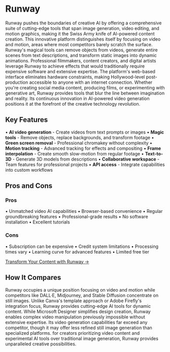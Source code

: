 # Runway

Runway pushes the boundaries of creative AI by offering a comprehensive suite of cutting-edge tools that span image generation, video editing, and motion graphics, making it the Swiss Army knife of AI-powered content creation. This innovative platform distinguishes itself by focusing on video and motion, areas where most competitors barely scratch the surface. Runway's magical tools can remove objects from videos, generate entire scenes from text descriptions, and transform static images into dynamic animations. Professional filmmakers, content creators, and digital artists leverage Runway to achieve effects that would traditionally require expensive software and extensive expertise. The platform's web-based interface eliminates hardware constraints, making Hollywood-level post-production accessible to anyone with an internet connection. Whether you're creating social media content, producing films, or experimenting with generative art, Runway provides tools that blur the line between imagination and reality. Its continuous innovation in AI-powered video generation positions it at the forefront of the creative technology revolution.

## Key Features

• **AI video generation** - Create videos from text prompts or images
• **Magic tools** - Remove objects, replace backgrounds, and transform footage
• **Green screen removal** - Professional chromakey without complexity
• **Motion tracking** - Advanced tracking for effects and compositing
• **Frame interpolation** - Create smooth slow-motion from regular footage
• **Text-to-3D** - Generate 3D models from descriptions
• **Collaborative workspace** - Team features for professional projects
• **API access** - Integrate capabilities into custom workflows

## Pros and Cons

### Pros
• Unmatched video AI capabilities
• Browser-based convenience
• Regular groundbreaking features
• Professional-grade results
• No software installation
• Excellent tutorials

### Cons
• Subscription can be expensive
• Credit system limitations
• Processing times vary
• Learning curve for advanced features
• Limited free tier

[Transform Your Content with Runway →](https://runwayml.com)

## How It Compares

Runway occupies a unique position focusing on video and motion while competitors like DALL·E, Midjourney, and Stable Diffusion concentrate on still images. Unlike Canva's template approach or Adobe Firefly's integration focus, Runway provides cutting-edge AI tools for dynamic content. While Microsoft Designer simplifies design creation, Runway enables complex video manipulation previously impossible without extensive expertise. Its video generation capabilities far exceed any competitor, though it may offer less refined still image generation than specialized platforms. for creators prioritizing video content and experimental AI tools over traditional image generation, Runway provides unparalleled creative possibilities.